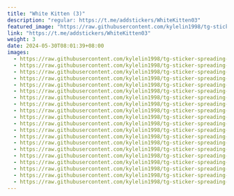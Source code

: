 ```yaml
---
title: "White Kitten (3)"
description: "regular: https://t.me/addstickers/WhiteKitten03"
featured_image: "https://raw.githubusercontent.com/kylelin1998/tg-sticker-spreading-worldwide-images/main/img/54b8379a-baa4-40d2-bc40-4003fc9cfea2.jpg"
link: "https://t.me/addstickers/WhiteKitten03"
weight: 3
date: 2024-05-30T08:01:39+08:00
images:
  - https://raw.githubusercontent.com/kylelin1998/tg-sticker-spreading-worldwide-images/main/img/54b8379a-baa4-40d2-bc40-4003fc9cfea2.jpg
  - https://raw.githubusercontent.com/kylelin1998/tg-sticker-spreading-worldwide-images/main/img/3acab96e-9348-4fdb-8478-950cd905f172.jpg
  - https://raw.githubusercontent.com/kylelin1998/tg-sticker-spreading-worldwide-images/main/img/203fed35-6f1d-4210-96c5-d2fdccfc0a5b.jpg
  - https://raw.githubusercontent.com/kylelin1998/tg-sticker-spreading-worldwide-images/main/img/760b73b1-f4c2-44e7-9187-f9adf93c3545.jpg
  - https://raw.githubusercontent.com/kylelin1998/tg-sticker-spreading-worldwide-images/main/img/6215e6d1-8fbe-4a69-9cda-aee0a98a968c.jpg
  - https://raw.githubusercontent.com/kylelin1998/tg-sticker-spreading-worldwide-images/main/img/e33e09db-34a1-401f-9203-8760b2687037.jpg
  - https://raw.githubusercontent.com/kylelin1998/tg-sticker-spreading-worldwide-images/main/img/c466bd12-07b3-4993-bf9f-22ec61b59410.jpg
  - https://raw.githubusercontent.com/kylelin1998/tg-sticker-spreading-worldwide-images/main/img/068ad371-2c7c-4523-aacb-ddfec23babfe.jpg
  - https://raw.githubusercontent.com/kylelin1998/tg-sticker-spreading-worldwide-images/main/img/3fd0ec90-b532-4feb-b374-d4c40314a592.jpg
  - https://raw.githubusercontent.com/kylelin1998/tg-sticker-spreading-worldwide-images/main/img/3b75d77e-3395-4f03-b523-aa6263af427b.jpg
  - https://raw.githubusercontent.com/kylelin1998/tg-sticker-spreading-worldwide-images/main/img/d70dd736-7ff3-46ce-be6f-484eac9103ec.jpg
  - https://raw.githubusercontent.com/kylelin1998/tg-sticker-spreading-worldwide-images/main/img/38a056aa-b0f3-4cbc-bcc4-916c17ef3393.jpg
  - https://raw.githubusercontent.com/kylelin1998/tg-sticker-spreading-worldwide-images/main/img/ae3910fc-b0c0-4d10-b654-62b45f7f6d3c.jpg
  - https://raw.githubusercontent.com/kylelin1998/tg-sticker-spreading-worldwide-images/main/img/a5c25b44-a4a2-4740-9e1e-8d3b826df105.jpg
  - https://raw.githubusercontent.com/kylelin1998/tg-sticker-spreading-worldwide-images/main/img/07b5d046-dbb3-4711-86f7-12e3ad8d6ffa.jpg
  - https://raw.githubusercontent.com/kylelin1998/tg-sticker-spreading-worldwide-images/main/img/d6cb2bc4-751d-418d-82e2-f8637f496adc.jpg
  - https://raw.githubusercontent.com/kylelin1998/tg-sticker-spreading-worldwide-images/main/img/96277c50-8597-4059-8d69-71b79ad864ba.jpg
  - https://raw.githubusercontent.com/kylelin1998/tg-sticker-spreading-worldwide-images/main/img/52c33c6e-06f5-4b22-b308-44728050b741.jpg
  - https://raw.githubusercontent.com/kylelin1998/tg-sticker-spreading-worldwide-images/main/img/9595c4ab-4398-4f06-af31-e509ad42eb83.jpg
  - https://raw.githubusercontent.com/kylelin1998/tg-sticker-spreading-worldwide-images/main/img/0733ae90-6f49-4701-a1a1-55ef3f7f9215.jpg
---
```

